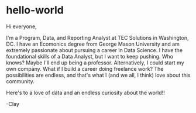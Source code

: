 # hello-world

Hi everyone,

I'm a Program, Data, and Reporting Analyst at TEC Solutions in Washington, DC. I have an Ecomonics degree from George Mason University and am extremely passionate about pursuing a career in Data Science. I have the foundational skills of a Data Analyst, but I want to keep pushing. Who knows? Maybe I'll end up being a professor. Alternatively, I could start my own company. What if I build a career doing freelance work? The possibilities are endless, and that's what I (and we all, I think) love about this community. 

Here's to a love of data and an endless curiosity about the world!!


-Clay
